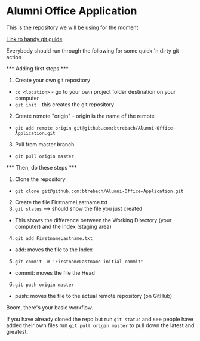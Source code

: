 Alumni Office Application
=======
This is the repository we will be using for the moment

[Link to handy git guide](http://rogerdudler.github.io/git-guide/)

Everybody should run through the following for some quick 'n dirty git action

*** Adding first steps ***
1. Create your own git repository
  - `cd <location>` - go to your own project folder destination on your computer
  - `git init` - this creates the git repository
2. Create remote "origin" - origin is the name of the remote
  - `git add remote origin git@github.com:btrebach/Alumni-Office-Application.git`
3. Pull from master branch
  - `git pull origin master`

*** Then, do these steps ***
1. Clone the repository
  - `git clone git@github.com:btrebach/Alumni-Office-Application.git`
2. Create the file FirstnameLastname.txt
3. `git status` --> should show the file you just created
  - This shows the difference between the Working Directory (your computer) and the Index (staging area)
4. `git add FirstnameLastname.txt`
  - add: moves the file to the Index
5. `git commit -m 'FirstnameLastname initial commit'`
  - commit: moves the file the Head
6. `git push origin master`
  - push: moves the file to the actual remote repository (on GitHub)

Boom, there's your basic workflow.

If you have already cloned the repo but run `git status` and see people have added their own files run `git pull origin master` to pull down the latest and greatest.

